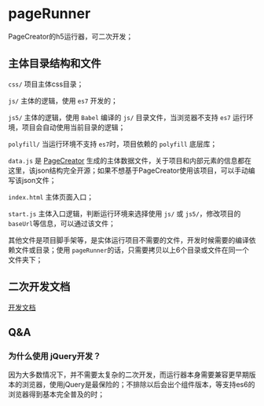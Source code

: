 # pageRunner

PageCreator的h5运行器，可二次开发；

## 主体目录结构和文件

`css/` 项目主体css目录；

`js/` 主体的逻辑，使用 `es7` 开发的；

`js5/` 主体的逻辑，使用 `Babel` 编译的 `js/` 目录文件，当浏览器不支持 `es7` 运行环境，项目会自动使用当前目录的逻辑；

`polyfill/` 当运行环境不支持 `es7`时，项目依赖的 `polyfill` 底层库；

`data.js` 是 [PageCreator](https://kirakiray.com/pageCreator/) 生成的主体数据文件，关于项目和内部元素的信息都在这里，该json结构完全开源；如果不想基于PageCreator使用该项目，可以手动编写该json文件；

`index.html` 主体页面入口；

`start.js` 主体入口逻辑，判断运行环境来选择使用 `js/` 或 `js5/`，修改项目的 `baseUrl`等信息，可以通过该文件；

其他文件是项目脚手架等，是实体运行项目不需要的文件，开发时候需要的编译依赖文件或目录；使用 `pageRunner`的话，只需要拷贝以上6个目录或文件在同一个文件夹下；

## 二次开发文档

[开发文档](doc/readme.md)

## Q&A

### 为什么使用 jQuery开发？

因为大多数情况下，并不需要太复杂的二次开发，而运行器本身需要兼容更早期版本的浏览器，使用jQuery是最保险的；不排除以后会出个组件版本，等支持es6的浏览器得到基本完全普及的时；
